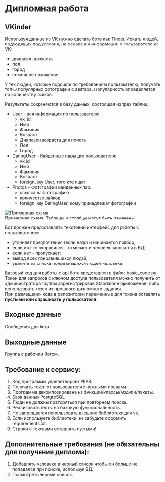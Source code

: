# Дипломная работа


## VKinder
Используя данные из VK нужно сделать бота как Tinder. Искать людей, подходящих под условия, на основании информации о пользователе из VK:
- диапазон возраста
- пол
- город
- семейное положение

У тех людей, которые подошли по требованиям пользователю, получать топ-3 популярных фотографии с аватара. Популярность определяется по количеству лайков.

Результаты сохраняются в базу данных, состоящая из трех таблиц:
- User - вся информация по пользователю
  - vk_id
  - Имя
  - Фамилия
  - Возраст
  - Диапазон возраста для поиска
  - Пол
  - Город
- DatingUser - Найденные пары для пользователя:
  - vk id
  - Имя
  - Фамилия
  - Возраст
  - foreign_key User, того кто ищет
- Photos - Фотографии найденных пар:
  - ссылка на фотографию
  - количество лайков
  - foreign_key DatingUser, кому принадлежат фотографии
  
![Примерная схема.](https://user-images.githubusercontent.com/12861849/83272909-75388b00-a1d4-11ea-9bc1-b8122f6784bd.png)  
Примерная схема. Таблицы и столбцы могут быть изменены.  

Бот должен предоставлять текстовый интерфейс для работы с пользователем:
- уточняет предпочтения (если надо) и начинается подбор;
- если кто-то понравился - отмечает и человек заносится в БД;
- если нет - пропускает;
- вывод всех понравившихся людей;
- удалить из списка понравившихся людей человека.  

Базовый код для работы с api бота представлен в файле basic_code.py  
Токен для запросов с ключом доступа пользователя можно получить от администратора группы
зарегистрировав Standalone приложение, либо использовать токен из прошлого дипломного задания.  
При размещении кода в репозитории переменные для токена оставлять **пустыми или спрашивать у пользователя**.



## Входные данные
Сообщения для бота

## Выходные данные
Группа с рабочим ботом.

## Требование к сервису:
1. Код программы удовлетворяет PEP8.
2. Получать токен от пользователя с нужными правами.
3. Программа декомпозирована на функции/классы/модули/пакеты.
4. База данных PostgreSQL
5. Люди не должны повторяться при повторном поиске.
6. Реализовать тесты на базовую функциональность.
7. Не запрещается использовать внешние библиотеки для vk.
8. Если используете библиотеки, не забудьте оформить requirements.txt.
9. Строки с токенами оставлять пустыми!



## Дополнительные требования (не обязательны для получения диплома):
1. Добавлять человека в черный список чтобы он больше не попадался при поиске, используя БД.
2. Посмотреть черный список.

